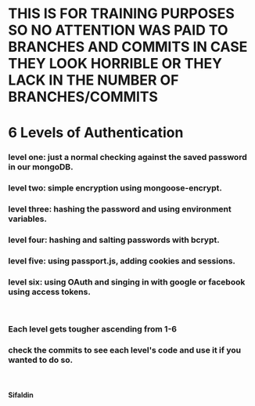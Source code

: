 # THIS IS FOR TRAINING PURPOSES SO NO ATTENTION WAS PAID TO BRANCHES AND COMMITS IN CASE THEY LOOK HORRIBLE OR THEY LACK IN THE NUMBER OF BRANCHES/COMMITS
# 6 Levels of Authentication



### level one: just a normal checking against the saved password in our mongoDB.
### level two: simple encryption using mongoose-encrypt.
### level three: hashing the password and using environment variables.
### level four: hashing and salting passwords with bcrypt.
### level five: using passport.js, adding cookies and sessions.
### level six: using OAuth and singing in with google or facebook using access tokens.

<br/>

### Each level gets tougher ascending from 1-6
### check the commits to see each level's code and use it if you wanted to do so.

<br/>

#### Sifaldin


